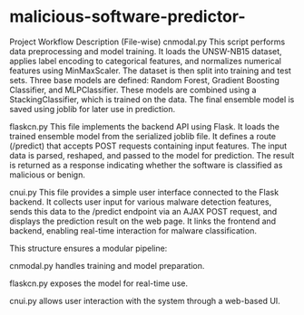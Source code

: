 # malicious-software-predictor-
Project Workflow Description (File-wise)
cnmodal.py
This script performs data preprocessing and model training. It loads the UNSW-NB15 dataset, applies label encoding to categorical features, and normalizes numerical features using MinMaxScaler. The dataset is then split into training and test sets. Three base models are defined: Random Forest, Gradient Boosting Classifier, and MLPClassifier. These models are combined using a StackingClassifier, which is trained on the data. The final ensemble model is saved using joblib for later use in prediction.

flaskcn.py
This file implements the backend API using Flask. It loads the trained ensemble model from the serialized joblib file. It defines a route (/predict) that accepts POST requests containing input features. The input data is parsed, reshaped, and passed to the model for prediction. The result is returned as a response indicating whether the software is classified as malicious or benign.

cnui.py
This file provides a simple user interface connected to the Flask backend. It collects user input for various malware detection features, sends this data to the /predict endpoint via an AJAX POST request, and displays the prediction result on the web page. It links the frontend and backend, enabling real-time interaction for malware classification.

This structure ensures a modular pipeline:

cnmodal.py handles training and model preparation.

flaskcn.py exposes the model for real-time use.

cnui.py allows user interaction with the system through a web-based UI.

